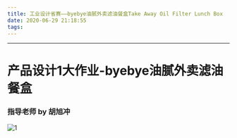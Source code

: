 ```yaml
---
title: 工业设计省赛——byebye油腻外卖滤油餐盒Take Away Oil Filter Lunch Box
date: 2020-06-29 21:18:55
tags:
---
```


---
# 产品设计1大作业-byebye油腻外卖滤油餐盒
### 指导老师 by 胡旭冲
![1](1.jpg)



